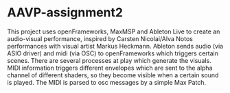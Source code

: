 # AAVP-assignment2

This project uses openFrameworks, MaxMSP and Ableton Live to create an audio-visual performance, inspired by Carsten Nicolai/Alva Notos performances with visual artist Markus Heckmann. Ableton sends audio (via ASIO driver) and midi (via OSC) to openFrameworks which triggers certain scenes. There are several processes at play which generate the visuals. MIDI information triggers different envelopes which are sent to the alpha channel of different shaders, so they become visible when a certain sound is played. The MIDI is parsed to osc messages by a simple Max Patch.
